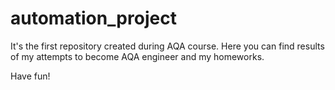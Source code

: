# automation_project
It's the first repository created during AQA course.
Here you can find results of my attempts to become AQA engineer and my homeworks.

Have fun!
